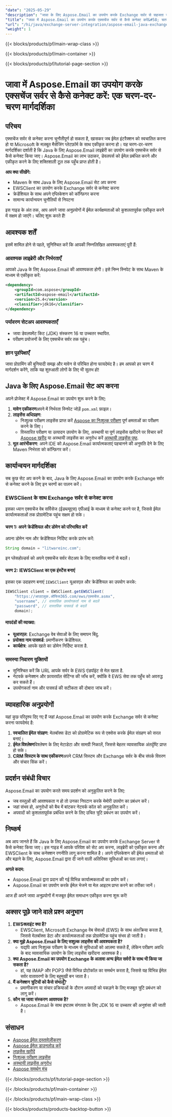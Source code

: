 ```yaml
---
"date": "2025-05-29"
"description": "जावा के लिए Aspose.Email का उपयोग करके Exchange सर्वर से सहजता से कनेक्ट होने का तरीका जानें। ईमेल इंटरैक्शन को स्वचालित करने और अपने एप्लिकेशन को Microsoft के मैसेजिंग प्लेटफ़ॉर्म के साथ एकीकृत करने के लिए इस व्यापक गाइड का पालन करें।"
"title": "जावा में Aspose.Email का उपयोग करके एक्सचेंज सर्वर से कैसे कनेक्ट करें&#58; चरण-दर-चरण मार्गदर्शिका"
"url": "/hi/java/exchange-server-integration/aspose-email-java-exchange-server-connection/"
"weight": 1
---
```


{{< blocks/products/pf/main-wrap-class >}}

{{< blocks/products/pf/main-container >}}

{{< blocks/products/pf/tutorial-page-section >}}
# जावा में Aspose.Email का उपयोग करके एक्सचेंज सर्वर से कैसे कनेक्ट करें: एक चरण-दर-चरण मार्गदर्शिका

## परिचय

एक्सचेंज सर्वर से कनेक्ट करना चुनौतीपूर्ण हो सकता है, खासकर जब ईमेल इंटरैक्शन को स्वचालित करना हो या Microsoft के मज़बूत मैसेजिंग प्लेटफ़ॉर्म के साथ एकीकृत करना हो। यह चरण-दर-चरण मार्गदर्शिका दर्शाती है कि Java के लिए Aspose.Email लाइब्रेरी का उपयोग करके एक्सचेंज सर्वर से कैसे कनेक्ट किया जाए। Aspose.Email का लाभ उठाकर, डेवलपर्स को ईमेल प्रबंधित करने और एकीकृत करने के लिए शक्तिशाली टूल तक पहुँच प्राप्त होती है।

**आप क्या सीखेंगे:**
- Maven के साथ Java के लिए Aspose.Email सेट अप करना
- EWSClient का उपयोग करके Exchange सर्वर से कनेक्ट करना
- क्रेडेंशियल के साथ अपने एप्लिकेशन को कॉन्फ़िगर करना
- सामान्य कार्यान्वयन चुनौतियों से निपटना

इस गाइड के अंत तक, आप अपने जावा अनुप्रयोगों में ईमेल कार्यक्षमताओं को कुशलतापूर्वक एकीकृत करने में सक्षम हो जाएंगे। चलिए शुरू करते हैं!

## आवश्यक शर्तें

इसमें शामिल होने से पहले, सुनिश्चित करें कि आपकी निम्नलिखित आवश्यकताएं पूरी हैं:

### आवश्यक लाइब्रेरी और निर्भरताएँ
आपको Java के लिए Aspose.Email की आवश्यकता होगी। इसे निम्न स्निपेट के साथ Maven के माध्यम से एकीकृत करें:

```xml
<dependency>
    <groupId>com.aspose</groupId>
    <artifactId>aspose-email</artifactId>
    <version>25.4</version>
    <classifier>jdk16</classifier>
</dependency>
```

### पर्यावरण सेटअप आवश्यकताएँ
- जावा डेवलपमेंट किट (JDK) संस्करण 16 या उच्चतर स्थापित.
- परीक्षण प्रयोजनों के लिए एक्सचेंज सर्वर तक पहुंच।

### ज्ञान पूर्वापेक्षाएँ
जावा प्रोग्रामिंग की बुनियादी समझ और मावेन से परिचित होना फायदेमंद है। हम आपको हर चरण में मार्गदर्शन करेंगे, ताकि यह शुरुआती लोगों के लिए भी सुलभ हो!

## Java के लिए Aspose.Email सेट अप करना

अपने प्रोजेक्ट में Aspose.Email का उपयोग शुरू करने के लिए:
1. **मावेन एकीकरण**अपने में निर्भरता स्निपेट जोड़ें `pom.xml` फ़ाइल।
2. **लाइसेंस अधिग्रहण**:
   - निःशुल्क परीक्षण लाइसेंस प्राप्त करें [Aspose का निःशुल्क परीक्षण](https://releases.aspose.com/email/java/) पूर्ण क्षमताओं का परीक्षण करने के लिए।
   - विस्तारित परीक्षण या उत्पादन उपयोग के लिए, अस्थायी या पूर्ण लाइसेंस खरीदने पर विचार करें [Aspose खरीद](https://purchase.aspose.com/buy) या अस्थायी लाइसेंस का अनुरोध करें [अस्थायी लाइसेंस पृष्ठ](https://purchase.aspose.com/temporary-license/).
3. **मूल आरंभीकरण**:
   अपने IDE को Aspose.Email कार्यात्मकताएं पहचानने की अनुमति देने के लिए Maven निर्भरता को कॉन्फ़िगर करें।

## कार्यान्वयन मार्गदर्शिका

सब कुछ सेट अप करने के बाद, Java के लिए Aspose.Email का उपयोग करके Exchange सर्वर से कनेक्ट करने के लिए इन चरणों का पालन करें।

### EWSClient के साथ Exchange सर्वर से कनेक्ट करना
इसका ध्यान एक्सचेंज वेब सर्विसेज (ईडब्ल्यूएस) एपीआई के माध्यम से कनेक्ट करने पर है, जिससे ईमेल कार्यात्मकताओं तक प्रोग्रामेटिक पहुंच सक्षम हो सके।

#### चरण 1: अपने क्रेडेंशियल और डोमेन को परिभाषित करें
अपना डोमेन नाम और क्रेडेंशियल निर्दिष्ट करके प्रारंभ करें:

```java
String domain = "litwareinc.com";
```
इन प्लेसहोल्डर्स को अपने एक्सचेंज सर्वर सेटअप के लिए वास्तविक मानों से बदलें।

#### चरण 2: IEWSClient का एक इंस्टेंस बनाएं
इसका एक उदाहरण बनाएं `IEWSClient` यूआरएल और क्रेडेंशियल का उपयोग करके:

```java
IEWSClient client = EWSClient.getEWSClient(
    "https://आउटलुक.ऑफिस365.com/ews/एक्सचेंज.asmx",
    "username", // वास्तविक उपयोगकर्ता नाम से बदलें
    "password", // वास्तविक पासवर्ड से बदलें
    domain);
```

#### मापदंडों की व्याख्या:
- **यूआरएल**: Exchange वेब सेवाओं के लिए समापन बिंदु.
- **प्रयोक्ता नाम पासवर्ड**: प्रमाणीकरण क्रेडेंशियल.
- **कार्यक्षेत्र**: आपके खाते का डोमेन निर्दिष्ट करता है.

### समस्या निवारण युक्तियों
- सुनिश्चित करें कि URL आपके सर्वर के EWS एंडपॉइंट से मेल खाता है.
- नेटवर्क कनेक्शन और फ़ायरवॉल सेटिंग्स की जाँच करें, क्योंकि वे EWS सेवा तक पहुँच को अवरुद्ध कर सकते हैं।
- उपयोगकर्ता नाम और पासवर्ड की सटीकता की दोबारा जांच करें।

## व्यावहारिक अनुप्रयोगों
यहां कुछ परिदृश्य दिए गए हैं जहां Aspose.Email का उपयोग करके Exchange सर्वर से कनेक्ट करना फायदेमंद है:
1. **स्वचालित ईमेल संग्रहण**: मेलबॉक्स डेटा को प्रोग्रामेटिक रूप से एक्सेस करके ईमेल संग्रहण को सरल बनाएं।
2. **ईमेल विश्लेषण**विश्लेषण के लिए मेटाडेटा और सामग्री निकालें, जिससे बेहतर व्यावसायिक अंतर्दृष्टि प्राप्त हो सके।
3. **CRM सिस्टम के साथ एकीकरण**अपने CRM सिस्टम और Exchange सर्वर के बीच संपर्क विवरण और संचार सिंक करें।

## प्रदर्शन संबंधी विचार
Aspose.Email का उपयोग करते समय प्रदर्शन को अनुकूलित करने के लिए:
- जब वस्तुओं की आवश्यकता न हो तो उनका निपटान करके मेमोरी उपयोग का प्रबंधन करें।
- जहां संभव हो, अनुरोधों को बैच में बांटकर नेटवर्क कॉल को अनुकूलित करें।
- अपवादों को कुशलतापूर्वक प्रबंधित करने के लिए उचित त्रुटि प्रबंधन का उपयोग करें।

## निष्कर्ष
अब आप जानते हैं कि Java के लिए Aspose.Email का उपयोग करके Exchange Server से कैसे कनेक्ट किया जाए। इस गाइड में आपके परिवेश को सेट अप करना, लाइब्रेरी को एकीकृत करना और EWSClient के साथ कनेक्शन रणनीति लागू करना शामिल है। अपने एप्लिकेशन की ईमेल क्षमताओं को और बढ़ाने के लिए, Aspose.Email द्वारा दी जाने वाली अतिरिक्त सुविधाओं का पता लगाएं।

**अगले कदम:**
- Aspose.Email द्वारा प्रदान की गई विभिन्न कार्यात्मकताओं का प्रयोग करें।
- Aspose.Email का उपयोग करके ईमेल भेजने या मेल आइटम प्राप्त करने का तरीका जानें।

आज ही अपने जावा अनुप्रयोगों में मजबूत ईमेल समाधान एकीकृत करना शुरू करें!

## अक्सर पूछे जाने वाले प्रश्न अनुभाग
1. **EWSक्लाइंट क्या है?**
   - EWSClient, Microsoft Exchange वेब सेवाओं (EWS) के साथ अंतःक्रिया करता है, जिससे मेलबॉक्स डेटा और कार्यात्मकताओं तक प्रोग्रामेटिक पहुंच संभव हो जाती है।
2. **क्या मुझे Aspose.Email के लिए सशुल्क लाइसेंस की आवश्यकता है?**
   - यद्यपि आप निःशुल्क परीक्षण के माध्यम से सुविधाओं को आज़मा सकते हैं, लेकिन परीक्षण अवधि के बाद व्यावसायिक उपयोग के लिए लाइसेंस खरीदना आवश्यक है।
3. **क्या Aspose.Email का उपयोग Exchange के अलावा अन्य ईमेल सर्वरों के साथ भी किया जा सकता है?**
   - हां, यह IMAP और POP3 जैसे विभिन्न प्रोटोकॉल का समर्थन करता है, जिससे यह विभिन्न ईमेल सर्वर वातावरणों के लिए बहुमुखी बन जाता है।
4. **मैं कनेक्शन त्रुटियों को कैसे संभालूँ?**
   - प्रमाणीकरण या संचार प्रक्रियाओं के दौरान अपवादों को पकड़ने के लिए मजबूत त्रुटि प्रबंधन को लागू करें।
5. **कौन सा जावा संस्करण आवश्यक है?**
   - Aspose.Email के साथ इष्टतम संगतता के लिए JDK 16 या उच्चतर की अनुशंसा की जाती है।

## संसाधन
- [Aspose ईमेल दस्तावेज़ीकरण](https://reference.aspose.com/email/java/)
- [Aspose ईमेल डाउनलोड करें](https://releases.aspose.com/email/java/)
- [लाइसेंस खरीदें](https://purchase.aspose.com/buy)
- [निःशुल्क परीक्षण लाइसेंस](https://releases.aspose.com/email/java/)
- [अस्थायी लाइसेंस अनुरोध](https://purchase.aspose.com/temporary-license/)
- [Aspose समर्थन मंच](https://forum.aspose.com/c/email/10)

{{< /blocks/products/pf/tutorial-page-section >}}

{{< /blocks/products/pf/main-container >}}

{{< /blocks/products/pf/main-wrap-class >}}

{{< blocks/products/products-backtop-button >}}